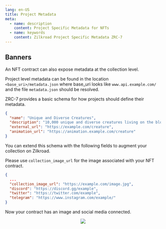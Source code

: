 ```yaml
---
lang: en-US
title: Project Metadata
meta:
  - name: description
    content: Project Specific Metadata for NFTs
  - name: keywords
    content: Zilkroad Project Specific Metadata ZRC-7
---
```


## Banners

An NFT contract can also expose metadata at the collection level.

Project level metadata can be found in the location `<base_uri>/metadata.json` where base_uri looks like `www.api.example.com/` and the file `metadata.json` should be resolved.

ZRC-7 provides a basic schema for how projects should define their metadata.

```json
{
  "name": "Unique and Diverse Creatures",
  "description": "10,000 unique and diverse creatures living on the blockchain.",
  "external_url": "https://example.com/creature",
  "animation_url": "https://animation.example.com/creature"
}
```

You can extend this schema with the following fields to augment your collection on Zilkroad.

Please use `collection_image_url` for the image associated with your NFT contract.

```json
{
  ...
  "collection_image_url": "https://example.com/image.jpg",
  "discord": "https://discord.gg/example",
  "twitter": "https://twitter.com/example",
  "telegram": "https://www.instagram.com/example/"
}
```

Now your contract has an image and social media connected.

<p align="center">
  <img src="/img/features/metadata.png">
</p>
